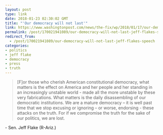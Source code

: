 ```yaml
---
layout: post
type: link
date: 2018-01-23 02:30:02 GMT
title: "'Our democracy will not last'"
link: https://www.washingtonpost.com/news/the-fix/wp/2018/01/17/our-democracy-will-not-last-jeff-flakes-speech-comparing-trump-to-stalin-annotated/?utm_term=.020933bec630
permalink: /post/170021941089/our-democracy-will-not-last-jeff-flakes-speech
redirect_from: 
  - /post/170021941089/our-democracy-will-not-last-jeff-flakes-speech
categories:
- politics
- jeff flake
- democracy
- press
- truth
---
```


<blockquote>[F]or those who cherish American constitutional democracy, what matters is the effect on America and her people and her standing in an increasingly unstable world - made all the more unstable by these very fabrications. What matters is the daily disassembling of our democratic institutions. We are a mature democracy – it is well past time that we stop excusing or ignoring – or worse, endorsing - these attacks on the truth. For if we compromise the truth for the sake of our politics, we are lost.</blockquote>
<p>- Sen. Jeff Flake (R-Ariz.)</p>